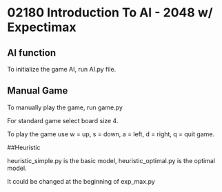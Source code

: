 # 02180 Introduction To AI  - 2048 w/ Expectimax

## AI function

To initialize the game AI, run AI.py file. 

## Manual Game

To manually play the game, run game.py

For standard game select board size 4. 

To play the game use w = up, s = down, a = left, d = right, q = quit game.

##Heuristic

heuristic_simple.py is the basic model,
heuristic_optimal.py is the optimal model.

It could be changed at the beginning of exp_max.py
